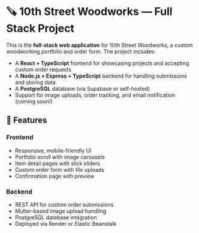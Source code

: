 # 🪚 10th Street Woodworks — Full Stack Project

This is the **full-stack web application** for 10th Street Woodworks, a custom woodworking portfolio and order form. The project includes:

- A **React + TypeScript** frontend for showcasing projects and accepting custom order requests
- A **Node.js + Express + TypeScript** backend for handling submissions and storing data
- A **PostgreSQL** database (via Supabase or self-hosted)
- Support for image uploads, order tracking, and email notification (coming soon!)

## 🧠 Features

### Frontend

- Responsive, mobile-friendly UI
- Portfolio scroll with image carousels
- Item detail pages with slick sliders
- Custom order form with file uploads
- Confirmation page with preview

### Backend

- REST API for custom order submissions
- Multer-based image upload handling
- PostgreSQL database integration
- Deployed via Render or Elastic Beanstalk
